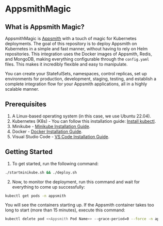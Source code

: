 # AppsmithMagic

## What is Appsmith Magic?

AppsmithMagic is [Appsmith](https://www.appsmith.com/) with a touch of magic for Kubernetes deployments. The goal of this repository is to deploy Appsmith on Kubernetes in a simple and fast manner, without having to rely on Helm repositories. This integration uses the Docker images of Appsmith, Redis, and MongoDB, making everything configurable through the `config.yaml` files. This makes it incredibly flexible and easy to manipulate.

You can create your StatefulSets, namespaces, control replicas, set up environments for production, development, staging, testing, and establish a complete integration flow for your Appsmith applications, all in a highly scalable manner.

## Prerequisites

1. A Linux-based operating system (in this case, we use Ubuntu 22.04).
2. Kubernetes (K8s) - You can follow this installation guide: [Install kubectl](https://kubernetes.io/docs/tasks/tools/install-kubectl-linux/).
3. Minikube - [Minikube Installation Guide](https://minikube.sigs.k8s.io/docs/start/).
4. Docker - [Docker Installation Guide](https://docs.docker.com/desktop/install/ubuntu/).
5. Visual Studio Code - [VS Code Installation Guide](https://code.visualstudio.com/).

## Getting Started

1. To get started, run the following command:

```bash
./startminikube.sh && ./deploy.sh
```

2. Now, to monitor the deployment, run this command and wait for everything to come up successfully:


```bash
kubectl get pods -n appsmith
```

You will see the containers starting up. If the Appsmith container takes too long to start (more than 15 minutes), execute this command:

```bash
kubectl delete pod <<Appsmith Pod Name>> --grace-period=0 --force -n appsmith
```
